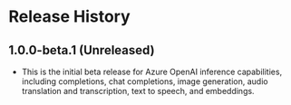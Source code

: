 # Release History

## 1.0.0-beta.1 (Unreleased)

- This is the initial beta release for Azure OpenAI inference capabilities, including completions, chat completions, image generation, audio translation and transcription, text to speech, and embeddings.
